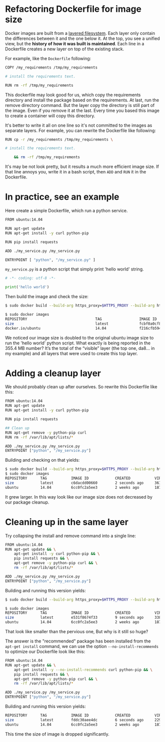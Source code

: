 # Refactoring Dockerfile for image size

Docker images are built from a [layered filesystem](https://en.wikipedia.org/wiki/Aufs). Each layer only contain the differences between it and the one below it. At the top, you see a unified view, but the **history of how it was built is maintained**. Each line in a Dockerfile creates a new layer on top of the existing stack.

For example, like the `Dockerfile` following:
```bash
COPY /my_requirements /tmp/my_requirements

# install the requirements text.

RUN rm -rf /tmp/my_requirements
```
This dockerfile may look good for us, which copy the requirements directory and install the package based on the requirements. At last, run the remove directory command. But the layer copy the directory is still part of the image. Even if you remove it at the last. Every time you based this image to create a container will copy this directory.

It's better to write it all on one line so it's not committed to the images as separate layers. For example, you can rewrite the Dockerfile like following:
```bash
RUN cp -r /my_requirements /tmp/my_requirements \

# install the requirements text.

    && rm -rf /tmp/my_requirements
```
It's may be not look pretty, but it results a much more efficient image size. If that line annoys you, write it in a bash script, then `ADD` and `RUN` it in the Dockerfile.

# In practice, see an example

Here create a simple Dockerfile, which run a python service.
```bash
FROM ubuntu:14.04

RUN apt-get update
RUN apt-get install -y curl python-pip

RUN pip install requests

ADD ./my_service.py /my_service.py

ENTRYPOINT [ "python", "/my_service.py" ]
```
`my_service.py` is a python script that simply print 'hello world' string.
```python
# -*- coding: utf-8 -*-

print('hello world')
```
Then build the image and check the size:
```bash
$ sudo docker build --build-arg https_proxy=$HTTPS_PROXY --build-arg http_proxy=$HTTP_PROXY -t size .

$ sudo docker images
REPOSITORY                               TAG                 IMAGE ID            CREATED             SIZE
size                                     latest              fcbf0a0cf86e        12 seconds ago      355.4 MB
docker.io/ubuntu                         14.04               f216cfb59484        6 days ago          188 MB
```
We noticed our image size is doubled to the original ubuntu image size to run the 'hello world' python script. What exactly is being reported in the 355.4 MB number? It’s the total of the “visible” layer (the top one, da8… in my example) and all layers that were used to create this top layer.

# Adding a cleanup layer

We should probably clean up after ourselves. So rewrite this Dockerfile like this:
```bash
FROM ubuntu:14.04
RUN apt-get update
RUN apt-get install -y curl python-pip

RUN pip install requests

## Clean up
RUN apt-get remove -y python-pip curl
RUN rm -rf /var/lib/apt/lists/*

ADD ./my_service.py /my_service.py
ENTRYPOINT ["python", "/my_service.py"]
```
Building and checking on that yields:
```bash
$ sudo docker build --build-arg https_proxy=$HTTPS_PROXY --build-arg http_proxy=$HTTP_PROXY -t size .
$ sudo docker images
REPOSITORY      TAG           IMAGE ID            CREATED           VIRTUAL SIZE
size            latest        c6dacdd00660        2 seconds ago     361.3 MB
ubuntu          14.04         6cc0fc2a5ee3        2 weeks ago       187.9 MB
```
It grew larger. In this way look like our image size does not decreased by our package cleanup.

# Cleaning up in the same layer

Try collapsing the install and remove command into a single line:
```bash
FROM ubuntu:14.04
RUN apt-get update && \
    apt-get install -y curl python-pip && \
    pip install requests && \
    apt-get remove -y python-pip curl && \
    rm -rf /var/lib/apt/lists/*

ADD ./my_service.py /my_service.py
ENTRYPOINT ["python", "/my_service.py"]
```
Building and running this version yields:
```bash
$ sudo docker build --build-arg https_proxy=$HTTPS_PROXY --build-arg http_proxy=$HTTP_PROXY -t size .

$ sudo docker images
REPOSITORY      TAG           IMAGE ID            CREATED           VIRTUAL SIZE
size            latest        e531f8674f33        9 seconds ago     338 MB
ubuntu          14.04         6cc0fc2a5ee3        2 weeks ago       187.9 MB
```
That look like smaller than the pervious one, But why is it still so huge?

The answer is the "recommended" package has been installed from the `apt-get install` command, we can use the option `--no-install-recommends` to optimize our Dockerfile look like this:
```bash
FROM ubuntu:14.04
RUN apt-get update && \
    apt-get install -y --no-install-recommends curl python-pip && \
    pip install requests && \
    apt-get remove -y python-pip curl && \
    rm -rf /var/lib/apt/lists/*

ADD ./my_service.py /my_service.py
ENTRYPOINT ["python", "/my_service.py"]
```
Building and running this version yields:
```bash
REPOSITORY      TAG           IMAGE ID            CREATED           VIRTUAL SIZE
size            latest        fddc30aee4dc        6 seconds ago     229.2 MB
ubuntu          14.04         6cc0fc2a5ee3        2 weeks ago       187.9 MB
```
This time the size of image is dropped significantly.